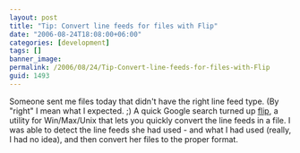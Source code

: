 ```yaml
---
layout: post
title: "Tip: Convert line feeds for files with Flip"
date: "2006-08-24T18:08:00+06:00"
categories: [development]
tags: []
banner_image: 
permalink: /2006/08/24/Tip-Convert-line-feeds-for-files-with-Flip
guid: 1493
---
```


Someone sent me files today that didn't have the right line feed type. (By "right" I mean what I expected. ;) A quick Google search turned up <a href="http://ccrma-www.stanford.edu/~craig/utility/flip/">flip</a>, a utility for Win/Max/Unix that lets you quickly convert the line feeds in a file. I was able to detect the line feeds she had used - and what I had used (really, I had no idea), and then convert her files to the proper format.